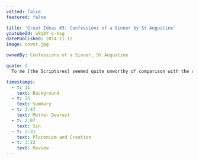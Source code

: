 ```yaml
---
vetted: false
featured: false

title: 'Great Ideas #3: Confessions of a Sinner by St Augustine'
youtubeId: w9q8Y-z-Vsg
datePublished: 2014-11-12
image: cover.jpg

ownedBy: Confessions of a Sinner, St Augustine

quote: |
  To me [the Scriptures] seemed quite unworthy of comparison with the stately prose of Cicero, because I had too much conceit to accept their simplicity and not enough insight to penetrate their depths

timestamps:
  - t: 11
    text: Background
  - t: 25
    text: Summary
  - t: 1:47
    text: Mother Dearest
  - t: 2:07
    text: Sin
  - t: 2:31
    text: Platonism and Creation
  - t: 3:22
    text: Review
---
```

